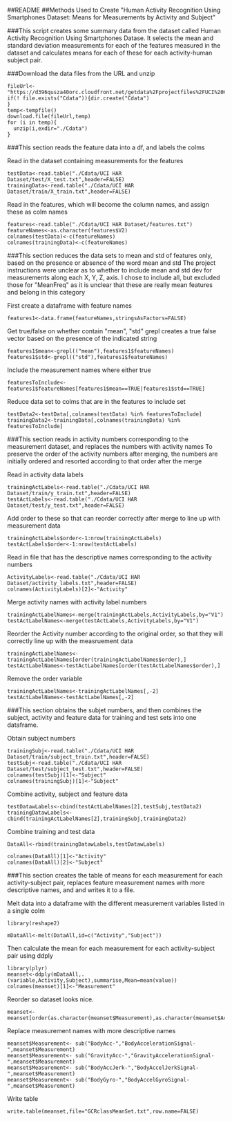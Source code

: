 ##README
##Methods Used to Create "Human Activity Recognition Using Smartphones Dataset: Means for Measurements by Activity and Subject"


###This script creates some summary data from the dataset called Human Activity Recognition Using Smartphones Datase.  It selects the mean and standard deviation measurements for each of the features measured in the dataset and calculates means for each of these for each activity-human subject pair.


###Download the data files from the URL and unzip

```{r}
fileUrl<-"https://d396qusza40orc.cloudfront.net/getdata%2Fprojectfiles%2FUCI%20HAR%20Dataset.zip"
if(! file.exists("Cdata")){dir.create("Cdata")
}
temp<-tempfile()
download.file(fileUrl,temp)
for (i in temp){
  unzip(i,exdir="./Cdata")
}
```

###This section reads the feature data into a df, and labels the colms

Read in the dataset containing measurements for the features
```{r}
testData<-read.table("./Cdata/UCI HAR Dataset/test/X_test.txt",header=FALSE)
trainingData<-read.table("./Cdata/UCI HAR Dataset/train/X_train.txt",header=FALSE)
```

Read in the features, which will become the column names, and assign these as colm names

```{r}
features<-read.table("./Cdata/UCI HAR Dataset/features.txt")
featureNames<-as.character(features$V2)
colnames(testData)<-c(featureNames)
colnames(trainingData)<-c(featureNames)
```


###This section reduces the data sets to mean and std of features only, based on the presence or absence of the word mean and std
The project instructions were unclear as to whether to include mean and std dev for measurements along each X, Y, Z, axis.
I chose to include all, but excluded those for "MeanFreq" as it is unclear that these are really mean features and belong in this category

First create a dataframe with feature names

```{r}
features1<-data.frame(featureNames,stringsAsFactors=FALSE)
```

Get true/false on whether contain "mean", "std"
grepl creates a true false vector based on the presence of the indicated string

```{r}
features1$mean<-grepl(("mean"),features1$featureNames)
features1$std<-grepl(("std"),features1$featureNames)
```

Include the measurement names where either true

```{r}
featuresToInclude<-features1$featureNames[features1$mean==TRUE|features1$std==TRUE]
```

Reduce data set to colms that are in the features to include set

```{r}
testData2<-testData[,colnames(testData) %in% featuresToInclude]
trainingData2<-trainingData[,colnames(trainingData) %in% featuresToInclude]
```


###This section reads in activity numbers corresponding to the measurement dataset, and replaces the numbers with activity names
To preserve the order of the activity numbers after merging, the numbers are initially ordered and resorted according to that order after the merge


Read in activity data labels

```{r}
trainingActLabels<-read.table("./Cdata/UCI HAR Dataset/train/y_train.txt",header=FALSE)
testActLabels<-read.table("./Cdata/UCI HAR Dataset/test/y_test.txt",header=FALSE)
```

Add order to these so that can reorder correctly after merge to line up with measurement data

```{r}
trainingActLabels$order<-1:nrow(trainingActLabels)
testActLabels$order<-1:nrow(testActLabels)
```


Read in file that has the descriptive names corresponding to the activity numbers

```{r}
ActivityLabels<-read.table("./Cdata/UCI HAR Dataset/activity_labels.txt",header=FALSE)
colnames(ActivityLabels)[2]<-"Activity"
```


Merge activity names with activity label numbers

```{r}
trainingActLabelNames<-merge(trainingActLabels,ActivityLabels,by="V1")
testActLabelNames<-merge(testActLabels,ActivityLabels,by="V1")
```

Reorder the Activity number according to the original order, so that they will correctly line up with the measruement data

```{r}
trainingActLabelNames<-trainingActLabelNames[order(trainingActLabelNames$order),]
testActLabelNames<-testActLabelNames[order(testActLabelNames$order),]
```


Remove the order variable
```{r}
trainingActLabelNames<-trainingActLabelNames[,-2]
testActLabelNames<-testActLabelNames[,-2]
```


###This section obtains the subjet numbers, and then combines the subject, activity and feature data for training and test sets into one dataframe.

Obtain subject numbers

```{r}
trainingSubj<-read.table("./Cdata/UCI HAR Dataset/train/subject_train.txt",header=FALSE)
testSubj<-read.table("./Cdata/UCI HAR Dataset/test/subject_test.txt",header=FALSE)
colnames(testSubj)[1]<-"Subject"
colnames(trainingSubj)[1]<-"Subject"
```


Combine activity, subject and feature data

```{r}
testDatawLabels<-cbind(testActLabelNames[2],testSubj,testData2)
trainingDatawLabels<-cbind(trainingActLabelNames[2],trainingSubj,trainingData2)
```

Combine training and test data


```{r}
DataAll<-rbind(trainingDatawLabels,testDatawLabels)

colnames(DataAll)[1]<-"Activity"
colnames(DataAll)[2]<-"Subject"
```

###This section creates the table of means for each measurement for each activity-subject pair, replaces feature measurement names with more descriptive names, and and writes it to a file.

Melt data into a dataframe with the different measurement variables listed in a single colm

```{r}
library(reshape2)

mDataAll<-melt(DataAll,id=c("Activity","Subject"))
```


Then calculate the mean for each measurement for each activity-subject pair using ddply

```{r}
library(plyr)
meanset<-ddply(mDataAll,.(variable,Activity,Subject),summarise,Mean=mean(value))
colnames(meanset)[1]<-"Measurement"
```

Reorder so dataset looks nice.

```{r}
meanset<-meanset[order(as.character(meanset$Measurement),as.character(meanset$Activity),meanset$Subject),]
```

Replace measurement names with more descriptive names

```{r}
meanset$Measurement<- sub("BodyAcc-","BodyAccelerationSignal-",meanset$Measurement)
meanset$Measurement<- sub("GravityAcc-","GravityAccelerationSignal-",meanset$Measurement)
meanset$Measurement<- sub("BodyAccJerk-","BodyAccelJerkSignal-",meanset$Measurement)
meanset$Measurement<- sub("BodyGyro-","BodyAccelGyroSignal-",meanset$Measurement)
```

Write table

```{r}
write.table(meanset,file="GCRclassMeanSet.txt",row.name=FALSE) 
```

